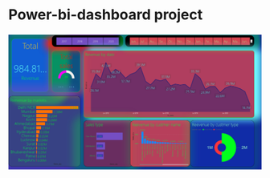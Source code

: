 # Power-bi-dashboard project

![Dashboard](https://github.com/SazinSamin/Power-bi-dashboard/blob/master/power_final%20(2)-1.jpg)


